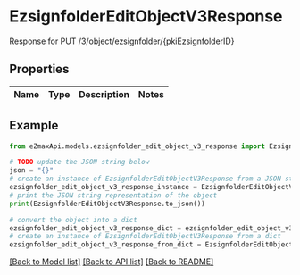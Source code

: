 # EzsignfolderEditObjectV3Response

Response for PUT /3/object/ezsignfolder/{pkiEzsignfolderID}

## Properties

Name | Type | Description | Notes
------------ | ------------- | ------------- | -------------

## Example

```python
from eZmaxApi.models.ezsignfolder_edit_object_v3_response import EzsignfolderEditObjectV3Response

# TODO update the JSON string below
json = "{}"
# create an instance of EzsignfolderEditObjectV3Response from a JSON string
ezsignfolder_edit_object_v3_response_instance = EzsignfolderEditObjectV3Response.from_json(json)
# print the JSON string representation of the object
print(EzsignfolderEditObjectV3Response.to_json())

# convert the object into a dict
ezsignfolder_edit_object_v3_response_dict = ezsignfolder_edit_object_v3_response_instance.to_dict()
# create an instance of EzsignfolderEditObjectV3Response from a dict
ezsignfolder_edit_object_v3_response_from_dict = EzsignfolderEditObjectV3Response.from_dict(ezsignfolder_edit_object_v3_response_dict)
```
[[Back to Model list]](../README.md#documentation-for-models) [[Back to API list]](../README.md#documentation-for-api-endpoints) [[Back to README]](../README.md)



